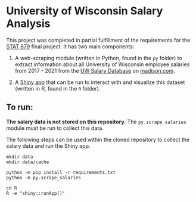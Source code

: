 # University of Wisconsin Salary Analysis

This project was completed in partial fulfillment of the requirements for the [STAT 679](https://krisrs1128.github.io/stat679_notes/) final project.
It has two main components:

1. A web-scraping module (written in Python, found in the `py` folder) to extract information about all University of Wisconsin employee salaries from 2017 - 2021 from the [UW Salary Database](https://madison.com/uw-salary-database/html_e37ff025-9a87-5a31-91ea-b2eb50aba4cb.html) on [madison.com](madison.com).

2. A [Shiny app](https://shiny.rstudio.com) that can be run to interact with and visualize this dataset (written in R, found in the `R` folder).

## To run:

**The salary data is not stored on this repository.**
The `py.scrape_salaries` module must be run to collect this data.

The following steps can be used within the cloned repository to collect the salary data and run the Shiny app.

```
mkdir data
mkdir data/cache

python -m pip install -r requirements.txt
python -m py.scrape_salaries

cd R
R -e "shiny::runApp()"
```